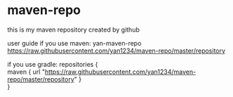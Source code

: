 # maven-repo
this is my maven repository created by github

user guide
if you use maven:
      <repositories>
        <repository>
            <id>yan-maven-repo</id>
            <url>https://raw.githubusercontent.com/yan1234/maven-repo/master/repository</url>
        </repository>
    </repositories>
    
if you use gradle:
      repositories {  
          maven { 
            url "https://raw.githubusercontent.com/yan1234/maven-repo/master/repository" 
          }  
      }
